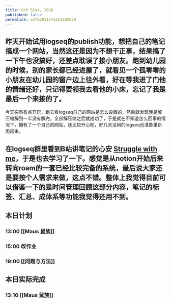 ```yaml
---
title: Oct 31st, 2020
published: false
permalink: oct%2031st%2C%202020
---
```


## 昨天开始试用logseq的publish功能，想把自己的笔记搞成一个网站，当然这还是因为不想干正事，结果搞了一下午也没搞好，还差点耽误了接小朋友。跑到幼儿园的时候，别的家长都已经进屋了，就看见一个孤零零的小朋友在幼儿园的窗户边上往外看，好在等我进了门他的情绪还好，只记得要领我去看他的小床，忘记了我是最后一个来接的了。
今天突然有点开窍，跑去看logseq自己的网站是怎么设置的，然后就发现我是解压缩解到一半没有解完，全部解压缩之后就成功了，于是就在不知道怎么回事的情况下，拥有了一个自己的网站，还比较开心吧，好几天没用的logseq也准备重新用起来。
## 在logseq群里看到B站讲笔记的心安 [Struggle with me](https://space.bilibili.com/452736484)，于是也去学习了一下。感觉是从notion开始后来转向roam的一套已经比较完备的系统，最后说大家还是要按个人需求来做，这点不错。整体上我觉得目前可以借鉴一下的是时间管理回顾这部分内容，笔记的标签、汇总、成体系等功能我觉得还用不到。
## 本日计划
### 13:00 [[Maus 鼠族]]
### 15:00 改作业
### 19:00 [[问题与方法]]
## 本日实际完成
### 13:10 [[Maus 鼠族]]
###
